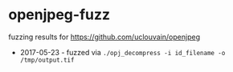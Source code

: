 # openjpeg-fuzz
fuzzing results for https://github.com/uclouvain/openjpeg

* 2017-05-23 - fuzzed via `./opj_decompress -i id_filename -o /tmp/output.tif`
